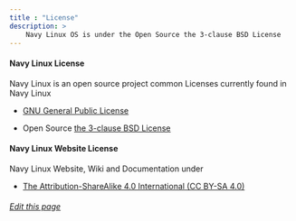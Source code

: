 ```yaml
---
title : "License"
description: >
    Navy Linux OS is under the Open Source the 3-clause BSD License
---
```


#### Navy Linux License

Navy Linux is an open source project common Licenses currently found in Navy Linux

- [GNU General Public License](https://www.gnu.org/licenses/gpl-3.0.html)   

- Open Source [the 3-clause BSD License](https://opensource.org/licenses/BSD-3-Clause)


#### Navy Linux Website License

Navy Linux Website, Wiki and Documentation under

- [ The Attribution-ShareAlike 4.0 International (CC BY-SA 4.0)](https://creativecommons.org/licenses/by-sa/4.0/ )

###### [Edit this page](https://git.navylinux.org/website/navylinux-org/-/blob/main/content/wiki/License.md)